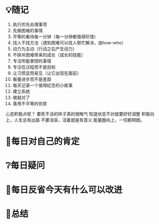 # 💡随记
1. 执行优先处理事项
2. 先做困难的事情
3. 平等的看待每一分钟（每一分钟都值得珍惜）
4. 找人不找方法（遇到困难可以找人帮忙解决，由how-who）
5. 动力为主动（行动之后产生动力）
6. 不排斥困难带来的成长（成长的技能）
7. 专注所能掌控的事情
8. 专注在过程而不是目标
9. 让习惯显而易见（让它出现在面前）
10. 衡量进步而不是差距
11. 每天记录一个值得纪念的小故事
12. 建立系统
13. 做就对了
14. 善用不平等的优势

心态积极点呢？
要死不活的样子真的很晦气
知道状态不对就要好好调整
积极向上，人生总有出路
不要沮丧，活着就是有意义
能量圈向上，一切都明朗。
# 🥇每日对自己的肯定


# ❔每日疑问
 
# 💭每日反省今天有什么可以改进

# 🎈总结


